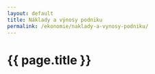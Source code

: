 ```yaml
---
layout: default
title: Náklady a výnosy podniku
permalink: /ekonomie/naklady-a-vynosy-podniku/
---
```


{{ page.title }}
================
